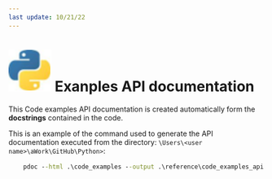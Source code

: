```yaml
---
last update: 10/21/22
---
```


# ![python-icon](media/icons/python-icon.svg) Exanples API documentation

This Code examples API documentation is created automatically form the
**docstrings** contained in the code.  

This is an example of the command used to generate the API documentation executed from the directory: `\Users\<user name>\aWork\GitHub\Python>`:

```cmd
    pdoc --html .\code_examples --output .\reference\code_examples_api
```